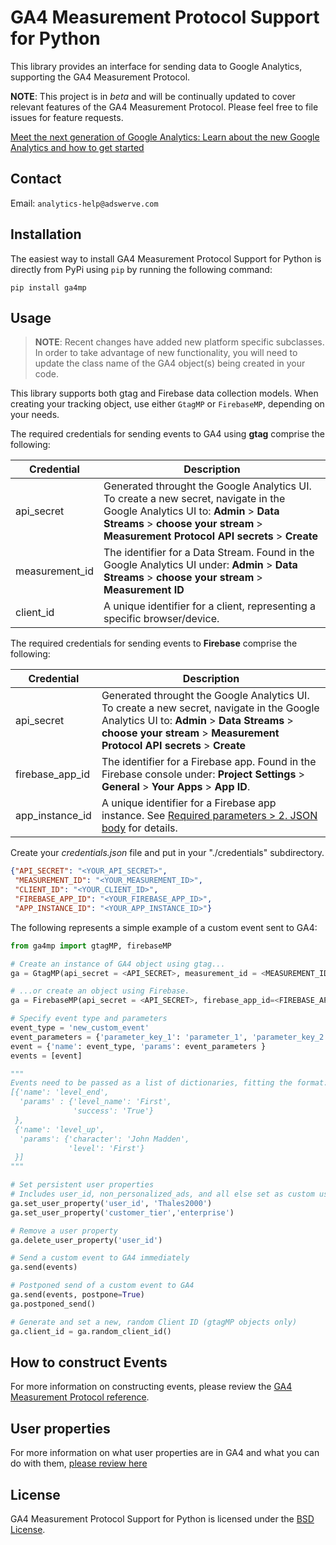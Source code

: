 # GA4 Measurement Protocol Support for Python

This library provides an interface for sending data to Google Analytics, supporting the GA4 Measurement Protocol.

**NOTE**: This project is in *beta* and will be continually updated to cover relevant features of the GA4 Measurement Protocol. Please feel free to file issues for feature requests.

[Meet the next generation of Google Analytics: Learn about the new Google Analytics and how to get started](https://support.google.com/analytics/answer/10089681)

## Contact

Email: `analytics-help@adswerve.com`

## Installation

The easiest way to install GA4 Measurement Protocol Support for Python is directly from PyPi using `pip` by running the following command:

`pip install ga4mp`


## Usage
> **NOTE**: Recent changes have added new platform specific subclasses. In order to take advantage of new functionality, you will need to update the class name of the GA4 object(s) being created in your code.

This library supports both gtag and Firebase data collection models. When creating your tracking object, use either `GtagMP` or `FirebaseMP`, depending on your needs.

The required credentials for sending events to GA4 using **gtag** comprise the following:

| Credential     | Description                                                                                                                                                                                               |
| -------------- | --------------------------------------------------------------------------------------------------------------------------------------------------------------------------------------------------------- |
| api_secret     | Generated throught the Google Analytics UI. To create a new secret, navigate in the Google Analytics UI to: **Admin** > **Data Streams** > **choose your stream** > **Measurement Protocol API secrets** > **Create** |
| measurement_id | The identifier for a Data Stream. Found in the Google Analytics UI under:  **Admin** > **Data Streams** > **choose your stream** > **Measurement ID**                                                     |
| client_id      | A unique identifier for a client, representing a specific browser/device.                                                                                                                                 |

The required credentials for sending events to **Firebase** comprise the following:

| Credential      | Description                                                                                                                                                                                               |
| --------------- | --------------------------------------------------------------------------------------------------------------------------------------------------------------------------------------------------------- |
| api_secret      | Generated throught the Google Analytics UI. To create a new secret, navigate in the Google Analytics UI to: **Admin** > **Data Streams** > **choose your stream** > **Measurement Protocol API secrets** > **Create** |
| firebase_app_id | The identifier for a Firebase app. Found in the Firebase console under: **Project Settings** > **General** > **Your Apps** > **App ID**.                                                                  |
| app_instance_id | A unique identifier for a Firebase app instance. See [Required parameters > 2. JSON body](https://developers.google.com/analytics/devguides/collection/protocol/ga4/sending-events?client_type=firebase#required_parameters) for details. |

Create your *credentials.json* file and put in your "./credentials" subdirectory.

``` json
{"API_SECRET": "<YOUR_API_SECRET>",
 "MEASUREMENT_ID": "<YOUR_MEASUREMENT_ID>",
 "CLIENT_ID": "<YOUR_CLIENT_ID>",
 "FIREBASE_APP_ID": "<YOUR_FIREBASE_APP_ID>",
 "APP_INSTANCE_ID": "<YOUR_APP_INSTANCE_ID>"}
```
The following represents a simple example of a custom event sent to GA4:
``` python
from ga4mp import gtagMP, firebaseMP

# Create an instance of GA4 object using gtag...
ga = GtagMP(api_secret = <API_SECRET>, measurement_id = <MEASUREMENT_ID>, client_id=<CLIENT_ID>)

# ...or create an object using Firebase.
ga = FirebaseMP(api_secret = <API_SECRET>, firebase_app_id=<FIREBASE_APP_ID>, app_instance_id=<CLIENT_ID>)

# Specify event type and parameters
event_type = 'new_custom_event'
event_parameters = {'parameter_key_1': 'parameter_1', 'parameter_key_2': 'parameter_2'}
event = {'name': event_type, 'params': event_parameters }
events = [event]

"""
Events need to be passed as a list of dictionaries, fitting the format:
[{'name': 'level_end',
  'params' : {'level_name': 'First',
              'success': 'True'}
 },
 {'name': 'level_up',
  'params': {'character': 'John Madden',
             'level': 'First'}
 }]
"""

# Set persistent user properties
# Includes user_id, non_personalized_ads, and all else set as custom user_properties
ga.set_user_property('user_id', 'Thales2000')
ga.set_user_property('customer_tier','enterprise')

# Remove a user property
ga.delete_user_property('user_id')

# Send a custom event to GA4 immediately
ga.send(events)

# Postponed send of a custom event to GA4
ga.send(events, postpone=True)
ga.postponed_send()

# Generate and set a new, random Client ID (gtagMP objects only)
ga.client_id = ga.random_client_id()
```

## How to construct Events
For more information on constructing events, please review the [GA4 Measurement Protocol reference](https://developers.google.com/analytics/devguides/collection/protocol/ga4/reference).

## User properties
For more information on what user properties are in GA4 and what you can do with them, [please review here](https://developers.google.com/analytics/devguides/collection/protocol/ga4/user-properties?client_type=gtag)

## License

GA4 Measurement Protocol Support for Python is licensed under the [BSD License](./LICENSE).
